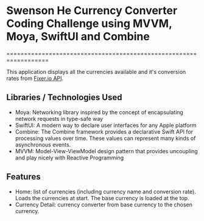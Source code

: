 # Swenson He Currency Converter Coding Challenge using MVVM, Moya, SwiftUI and Combine
==================================================================

This application displays all the currencies available and it's conversion rates from [Fixer.io API](https://fixer.io/documentation).

Libraries / Technologies Used
------------------------------

  - Moya: Networking library inspired by the concept of encapsulating network requests in type-safe way
  - SwiftUI: A modern way to declare user interfaces for any Apple platform
  - Combine: The Combine framework provides a declarative Swift API for processing values over time. These values can represent many kinds of asynchronous events.
  - MVVM: Model-View-ViewModel design pattern that provides uncoupling and play nicely with Reactive Programming

Features
---------

 - Home: list of currencies (including currency name and conversion rate). Loads the currencies at start. The base currency is loaded at the top.
 - Currency Detail: currency converter from base currency to the chosen currency. 
